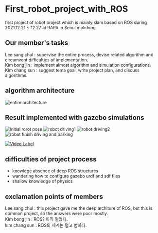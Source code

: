 # First_robot_project_with_ROS
first project of robot project which is mainly slam based on ROS during 2021.12.21 ~ 12.27 at RAPA in Seoul mokdong  

## Our member's tasks  
Lee sang chul : supervise the entire process, devise related algorithm and circumvent difficulties of implementation.  
Kim bong jin : implement almost algorithm and simulation configurations.  
Kim chang sun : suggest tema goal, write project plan, and discuss algorithms.  

## algorithm architecture
<img src="https://user-images.githubusercontent.com/80735382/147632591-0f21271a-604e-4213-97fa-4554c944f89d.png" alt="entire architecture"/>
 

## Result implemented with gazebo simulations

 <img src = "https://user-images.githubusercontent.com/80735382/147632831-a8b1f007-a4e5-4a46-8a49-0ffbcc2c878c.png" alt = "initial rorot pose"/>
 <img src = "https://user-images.githubusercontent.com/80735382/147633634-7a5035a1-6b73-474a-bc3f-484c7dad9f65.png" alt = "robot driving1"/>
<img src = "https://user-images.githubusercontent.com/80735382/147632922-41e3c229-dd5b-4327-9608-910bade3bfac.png" alt="robot driving2"/>
<img src = "https://user-images.githubusercontent.com/80735382/147632962-1da4d1de-f368-4fd6-b12e-ab626bf023f3.png" alt= "robot finish driving and parking"/>
     
 
[![Video Label](http://img.youtube.com/vi/n64z70I2Wrk/0.jpg)](https://youtu.be/n64z70I2Wrk?t=0s)

## difficulties of project process
 <ul>
  <li>knowlege absence of deep ROS structures</li>
  <li>wandering how to configure gazebo urdf and sdf files</li>
  <li>shallow knowledge of physics</li>
</ul> 

## exclamation points of members  
Lee sang chul : this project gave me the deep architure of ROS, but this is common project, so the answers were poor mostly.   
Kim bong jin : ROS? 아직 멀었다.  
kim chang sun : ROS의 세계는 멀고 험하다.    


